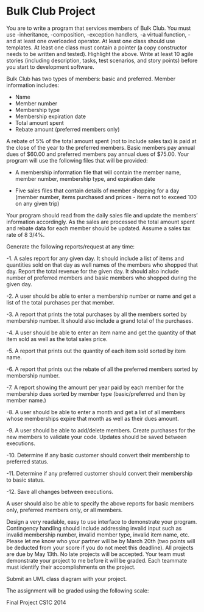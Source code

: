 Bulk Club Project
===============

You are to write a program that services members of Bulk Club.  You must use -inheritance, -composition, -exception handlers, -a virtual function, -and at least one overloaded operator.  At least one class should use templates. At least one class must contain a pointer (a copy constructor needs to be written and tested).   Highlight the above.  Write at least 10 agile stories (including description, tasks, test scenarios, and story points) before you start to development software.

Bulk Club has two types of members: basic and preferred. 
Member information includes:
-	Name
-	Member number
-	Membership type
-	Membership expiration date
-	Total amount spent
-	Rebate amount (preferred members only)

A rebate of 5% of the total amount spent (not to include sales tax) is paid at the close of the year to the preferred members. Basic members pay annual dues of $60.00 and preferred members pay annual dues of $75.00. Your program will use the following files that will be provided:

-	A membership information file that will contain the member name, member number, membership type, and expiration date

-	Five sales files that contain details of member shopping for a day (member number, items purchased and prices - items not to exceed 100 on any given trip)

Your program should read from the daily sales file and update the members’ information accordingly. As the sales are processed the total amount spent and rebate data for each member should be updated. Assume a sales tax rate of 8 3/4%.

Generate the following reports/request at any time:

-1.	A sales report for any given day. It should include a list of items and quantities sold on that day as well names of the members who shopped that day.  Report the total revenue for the given day.  It should also include number of preferred members and basic members who shopped during the given day.

-2.	A user should be able to enter a membership number or name and get a list of the total purchases per that member.

-3.	A report that prints the total purchases by all the members sorted by membership number.  It should also include a grand total of the purchases.

-4.	A user should be able to enter an item name and get the quantity of that item sold as well as the total sales price.

-5.	A report that prints out the quantity of each item sold sorted by item name.

-6.	A report that prints out the rebate of all the preferred members sorted by membership number.

-7.	A report showing the amount per year paid by each member for the membership dues sorted by member type (basic/preferred and then by member name.)

-8.	A user should be able to enter a month and get a list of all members whose memberships expire that month as well as their dues amount.

-9.	A user should be able to add/delete members.   Create purchases for the new members to validate your code.  Updates should be saved between executions.

-10.	Determine if any basic customer should convert their membership to preferred status.

-11.	Determine if any preferred customer should convert their membership to basic status.

-12.	Save all changes between executions.

A user should also be able to specify the above reports for basic members only, preferred members only, or all members.

Design a very readable, easy to use interface to demonstrate your program.  Contingency handling should include addressing invalid input such as invalid membership number, invalid member type, invalid item name, etc.  Please let me know who your partner will be by March 20th (two points will be deducted from your score if you do not meet this deadline). All projects are due by May 13th.   No late projects will be accepted. Your team must demonstrate your project to me before it will be graded.   Each teammate must identify their accomplishments on the project.  

Submit an UML class diagram with your project.

The assignment will be graded using the following scale:
 


Final Project CS1C 2014
